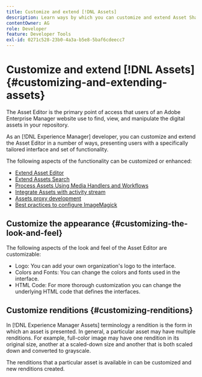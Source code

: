 ```yaml
---
title: Customize and extend [!DNL Assets]
description: Learn ways by which you can customize and extend Asset Share and Asset Editor, which presents users with a specifically tailored interface and set of functionality.
contentOwner: AG
role: Developer
feature: Developer Tools
exl-id: 0271c528-23b0-4a3a-b5e8-5baf6cdeecc7
---
```

# Customize and extend [!DNL Assets] {#customizing-and-extending-assets}

The Asset Editor is the primary point of access that users of an Adobe Enterprise Manager website use to find, view, and manipulate the digital assets in your repository.

As an [!DNL Experience Manager] developer, you can customize and extend the Asset Editor in a number of ways, presenting users with a specifically tailored interface and set of functionality.

The following aspects of the functionality can be customized or enhanced:

* [Extend Asset Editor](asseteditorx.md)
* [Extend Assets Search](searchx.md)
* [Process Assets Using Media Handlers and Workflows](media-handlers.md)
* [Integrate Assets with activity stream](extending-activity-stream.md)
* [Assets proxy development](proxy.md)
* [Best practices to configure ImageMagick](best-practices-for-imagemagick.md)

## Customize the appearance {#customizing-the-look-and-feel}

The following aspects of the look and feel of the Asset Editor are customizable:

* Logo: You can add your own organization's logo to the interface.
* Colors and Fonts: You can change the colors and fonts used in the interface.
* HTML Code: For more thorough customization you can change the underlying HTML code that defines the interfaces.

## Customize renditions {#customizing-renditions}

In [!DNL Experience Manager Assets] terminology a rendition is the form in which an asset is presented. In general, a particular asset may have multiple renditions. For example, full-color image may have one rendition in its original size, another at a scaled-down size and another that is both scaled down and converted to grayscale.

The renditions that a particular asset is available in can be customized and new renditions created.
